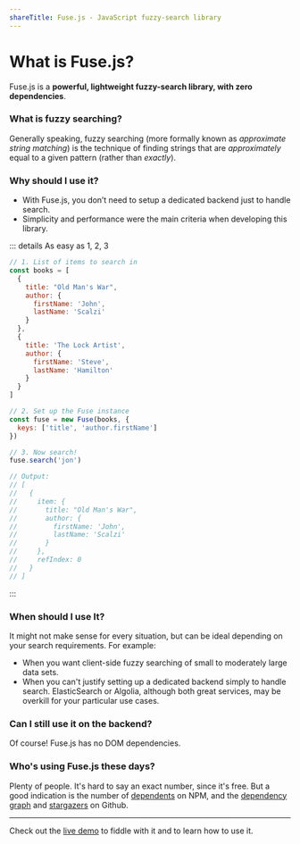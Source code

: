 ```yaml
---
shareTitle: Fuse.js - JavaScript fuzzy-search library
---
```


# What is Fuse.js?

Fuse.js is a **powerful, lightweight fuzzy-search library, with zero dependencies**.

<Sponsors />

### What is fuzzy searching?

Generally speaking, fuzzy searching (more formally known as _approximate string matching_) is the technique of finding strings that are _approximately_ equal to a given pattern (rather than _exactly_).

### Why should I use it?

- With Fuse.js, you don’t need to setup a dedicated backend just to handle search.
- Simplicity and performance were the main criteria when developing this library.

::: details As easy as 1, 2, 3

```js
// 1. List of items to search in
const books = [
  {
    title: "Old Man's War",
    author: {
      firstName: 'John',
      lastName: 'Scalzi'
    }
  },
  {
    title: 'The Lock Artist',
    author: {
      firstName: 'Steve',
      lastName: 'Hamilton'
    }
  }
]

// 2. Set up the Fuse instance
const fuse = new Fuse(books, {
  keys: ['title', 'author.firstName']
})

// 3. Now search!
fuse.search('jon')

// Output:
// [
//   {
//     item: {
//       title: "Old Man's War",
//       author: {
//         firstName: 'John',
//         lastName: 'Scalzi'
//       }
//     },
//     refIndex: 0
//   }
// ]
```

:::

### When should I use It?

It might not make sense for every situation, but can be ideal depending on your search requirements. For example:

- When you want client-side fuzzy searching of small to moderately large data sets.
- When you can't justify setting up a dedicated backend simply to handle search. ElasticSearch or Algolia, although both great services, may be overkill for your particular use cases.

### Can I still use it on the backend?

Of course! Fuse.js has no DOM dependencies.

### Who's using Fuse.js these days?

Plenty of people. It's hard to say an exact number, since it's free. But a good indication is the number of [dependents](https://www.npmjs.com/package/fuse.js?activeTab=dependents) on NPM, and the [dependency graph](https://github.com/krisk/Fuse/network/dependents) and [stargazers](https://github.com/krisk/Fuse/stargazers) on Github.

---

Check out the [live demo](/demo.html) to fiddle with it and to learn how to use it.

<Donate />
